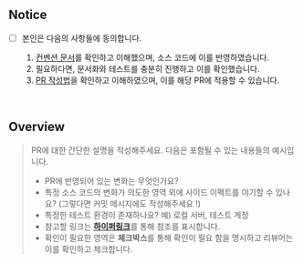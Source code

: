## Notice

- [ ] 본인은 다음의 사항들에 동의합니다.

  1. [컨벤션 문서](https://www.notion.so/a137090b9bc2407eb22706ac4675d382)를 확인하고 이해했으며, 소스 코드에 이를 반영하였습니다.
  2. 필요하다면, 문서화와 테스트를 충분히 진행하고 이를 확인했습니다.
  3. [PR 작성법](https://www.notion.so/PR-364437c098f3477c81dac92bffd8d324)을 확인하고 이해하였으며, 이를 해당 PR에 적용할 수 있습니다.

<br/>

## Overview

> PR에 대한 간단한 설명을 작성해주세요. 다음은 포함될 수 있는 내용들의 예시입니다.
>
> - PR에 반영되어 있는 변화는 무엇인가요?
> - 특정 소스 코드의 변화가 의도한 영역 외에 사이드 이펙트를 야기할 수 있나요? (그렇다면 커밋 메시지에도 작성해주세요 !)
> - 특정한 테스트 환경이 존재하나요? 예) 로컬 서버, 테스트 계정
> - 참고할 링크는 [**하이퍼링크**](#notice)를 통해 참조를 표시합니다.
> - 확인이 필요한 영역은 **체크박스**를 통해 확인이 필요 함을 명시하고 리뷰어는 이를 확인하고 체크합니다.
